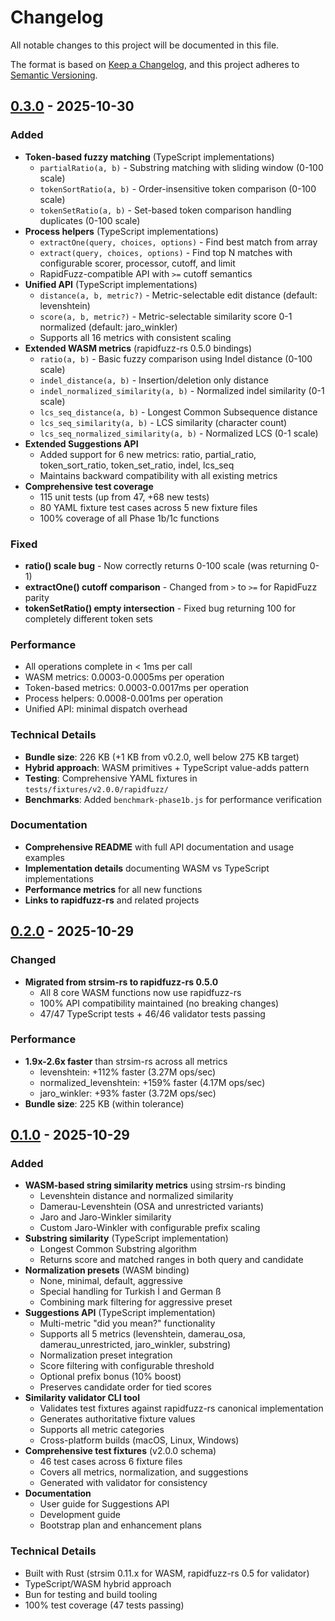 # Changelog

All notable changes to this project will be documented in this file.

The format is based on [Keep a Changelog](https://keepachangelog.com/en/1.0.0/), and this project
adheres to [Semantic Versioning](https://semver.org/spec/v2.0.0.html).

## [0.3.0] - 2025-10-30

### Added

- **Token-based fuzzy matching** (TypeScript implementations)
  - `partialRatio(a, b)` - Substring matching with sliding window (0-100 scale)
  - `tokenSortRatio(a, b)` - Order-insensitive token comparison (0-100 scale)
  - `tokenSetRatio(a, b)` - Set-based token comparison handling duplicates (0-100 scale)
- **Process helpers** (TypeScript implementations)
  - `extractOne(query, choices, options)` - Find best match from array
  - `extract(query, choices, options)` - Find top N matches with configurable scorer, processor,
    cutoff, and limit
  - RapidFuzz-compatible API with `>=` cutoff semantics
- **Unified API** (TypeScript implementations)
  - `distance(a, b, metric?)` - Metric-selectable edit distance (default: levenshtein)
  - `score(a, b, metric?)` - Metric-selectable similarity score 0-1 normalized (default:
    jaro_winkler)
  - Supports all 16 metrics with consistent scaling
- **Extended WASM metrics** (rapidfuzz-rs 0.5.0 bindings)
  - `ratio(a, b)` - Basic fuzzy comparison using Indel distance (0-100 scale)
  - `indel_distance(a, b)` - Insertion/deletion only distance
  - `indel_normalized_similarity(a, b)` - Normalized indel similarity (0-1 scale)
  - `lcs_seq_distance(a, b)` - Longest Common Subsequence distance
  - `lcs_seq_similarity(a, b)` - LCS similarity (character count)
  - `lcs_seq_normalized_similarity(a, b)` - Normalized LCS (0-1 scale)
- **Extended Suggestions API**
  - Added support for 6 new metrics: ratio, partial_ratio, token_sort_ratio, token_set_ratio, indel,
    lcs_seq
  - Maintains backward compatibility with all existing metrics
- **Comprehensive test coverage**
  - 115 unit tests (up from 47, +68 new tests)
  - 80 YAML fixture test cases across 5 new fixture files
  - 100% coverage of all Phase 1b/1c functions

### Fixed

- **ratio() scale bug** - Now correctly returns 0-100 scale (was returning 0-1)
- **extractOne() cutoff comparison** - Changed from `>` to `>=` for RapidFuzz parity
- **tokenSetRatio() empty intersection** - Fixed bug returning 100 for completely different token
  sets

### Performance

- All operations complete in < 1ms per call
- WASM metrics: 0.0003-0.0005ms per operation
- Token-based metrics: 0.0003-0.0017ms per operation
- Process helpers: 0.0008-0.001ms per operation
- Unified API: minimal dispatch overhead

### Technical Details

- **Bundle size**: 226 KB (+1 KB from v0.2.0, well below 275 KB target)
- **Hybrid approach**: WASM primitives + TypeScript value-adds pattern
- **Testing**: Comprehensive YAML fixtures in `tests/fixtures/v2.0.0/rapidfuzz/`
- **Benchmarks**: Added `benchmark-phase1b.js` for performance verification

### Documentation

- **Comprehensive README** with full API documentation and usage examples
- **Implementation details** documenting WASM vs TypeScript implementations
- **Performance metrics** for all new functions
- **Links to rapidfuzz-rs** and related projects

[0.3.0]: https://github.com/3leaps/string-metrics-wasm/releases/tag/v0.3.0

## [0.2.0] - 2025-10-29

### Changed

- **Migrated from strsim-rs to rapidfuzz-rs 0.5.0**
  - All 8 core WASM functions now use rapidfuzz-rs
  - 100% API compatibility maintained (no breaking changes)
  - 47/47 TypeScript tests + 46/46 validator tests passing

### Performance

- **1.9x-2.6x faster** than strsim-rs across all metrics
  - levenshtein: +112% faster (3.27M ops/sec)
  - normalized_levenshtein: +159% faster (4.17M ops/sec)
  - jaro_winkler: +93% faster (3.72M ops/sec)
- **Bundle size**: 225 KB (within tolerance)

[0.2.0]: https://github.com/3leaps/string-metrics-wasm/releases/tag/v0.2.0

## [0.1.0] - 2025-10-29

### Added

- **WASM-based string similarity metrics** using strsim-rs binding
  - Levenshtein distance and normalized similarity
  - Damerau-Levenshtein (OSA and unrestricted variants)
  - Jaro and Jaro-Winkler similarity
  - Custom Jaro-Winkler with configurable prefix scaling
- **Substring similarity** (TypeScript implementation)
  - Longest Common Substring algorithm
  - Returns score and matched ranges in both query and candidate
- **Normalization presets** (WASM binding)
  - None, minimal, default, aggressive
  - Special handling for Turkish İ and German ß
  - Combining mark filtering for aggressive preset
- **Suggestions API** (TypeScript implementation)
  - Multi-metric "did you mean?" functionality
  - Supports all 5 metrics (levenshtein, damerau_osa, damerau_unrestricted, jaro_winkler, substring)
  - Normalization preset integration
  - Score filtering with configurable threshold
  - Optional prefix bonus (10% boost)
  - Preserves candidate order for tied scores
- **Similarity validator CLI tool**
  - Validates test fixtures against rapidfuzz-rs canonical implementation
  - Generates authoritative fixture values
  - Supports all metric categories
  - Cross-platform builds (macOS, Linux, Windows)
- **Comprehensive test fixtures** (v2.0.0 schema)
  - 46 test cases across 6 fixture files
  - Covers all metrics, normalization, and suggestions
  - Generated with validator for consistency
- **Documentation**
  - User guide for Suggestions API
  - Development guide
  - Bootstrap plan and enhancement plans

### Technical Details

- Built with Rust (strsim 0.11.x for WASM, rapidfuzz-rs 0.5 for validator)
- TypeScript/WASM hybrid approach
- Bun for testing and build tooling
- 100% test coverage (47 tests passing)

[0.1.0]: https://github.com/3leaps/string-metrics-wasm/releases/tag/v0.1.0

